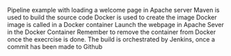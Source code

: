 Pipeline example with loading a welcome page in Apache server
Maven is used to build the source code
Docker is used to create the image
Docker image is called in a Docker container
Launch the webpage in Apache Sever in the Docker Container
Remember to remove the container from Docker once the execrcise is done.
The build is orchestrated by Jenkins, once a commit has been made to Github
